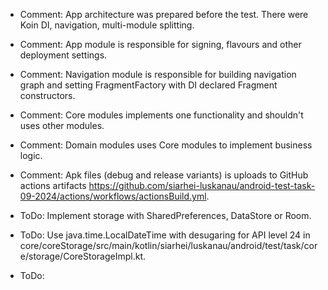 * Comment: App architecture was prepared before the test. There were Koin DI, navigation,
  multi-module splitting.
* Comment: App module is responsible for signing, flavours and other deployment settings.
* Comment: Navigation module is responsible for building navigation graph and setting
  FragmentFactory with DI declared Fragment constructors.
* Comment: Core modules implements one functionality and shouldn't uses other modules.
* Comment: Domain modules uses Core modules to implement business logic.
* Comment: Apk files (debug and release variants) is uploads to GitHub actions
  artifacts https://github.com/siarhei-luskanau/android-test-task-09-2024/actions/workflows/actionsBuild.yml.

* ToDo: Implement storage with SharedPreferences, DataStore or Room.
* ToDo: Use java.time.LocalDateTime with desugaring for API level 24 in
  core/coreStorage/src/main/kotlin/siarhei/luskanau/android/test/task/core/storage/CoreStorageImpl.kt.
* ToDo: 



